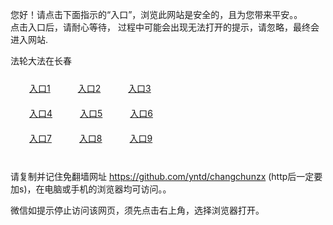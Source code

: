 您好！请点击下面指示的“入口”，浏览此网站是安全的，且为您带来平安。。 <br/>
点击入口后，请耐心等待， 过程中可能会出现无法打开的提示，请忽略，最终会进入网站. </br>

法轮大法在长春<br/>
<div style="padding:10px"><a style="margin:20px" target="_blank" href="https://d20lggbtaw3nog.cloudfront.net/2Qpsp?lkczhz" id="ccLink1" rel="nofollow">入口1</a> <a target="_blank" style="margin:20px" href="https://d1a2qggqmkxewo.cloudfront.net/2Qpsp?ejwunmyt" id="ccLink2" rel="nofollow">入口2</a> <a style="margin:20px" target="_blank" href="https://d1fddnc0cbtyhx.cloudfront.net/2Qpsp?zaurjara" id="ccLink3" rel="nofollow">入口3</a></div>

<div style="padding:10px" ><a style="margin:20px" target="_blank" href="https://d20lggbtaw3nog.cloudfront.net/2Qpsp?lkczhz" id="ccLink4" rel="nofollow">入口4</a> <a style="margin:20px" href="https://d1a2qggqmkxewo.cloudfront.net/2Qpsp?ejwunmyt" target="_blank" id="ccLink5" rel="nofollow">入口5</a> <a style="margin:20px" href="https://d1fddnc0cbtyhx.cloudfront.net/2Qpsp?zaurjara" target="_blank" id="ccLink6" rel="nofollow">入口6</a></div>

<div style="padding:10px"><a style="margin:20px" target="_blank" href="https://d20lggbtaw3nog.cloudfront.net/2Qpsp?lkczhz" id="ccLink7" rel="nofollow">入口7</a> <a style="margin:20px" href="https://d1a2qggqmkxewo.cloudfront.net/2Qpsp?ejwunmyt" target="_blank" id="ccLink8" rel="nofollow">入口8</a> <a style="margin:20px" target="_blank" href="https://d1fddnc0cbtyhx.cloudfront.net/2Qpsp?zaurjara" id="ccLink9" rel="nofollow">入口9</a></div>

<br/>



请复制并记住免翻墙网址 https://github.com/yntd/changchunzx (http后一定要加s)，在电脑或手机的浏览器均可访问。。<br/>

微信如提示停止访问该网页，须先点击右上角，选择浏览器打开。
